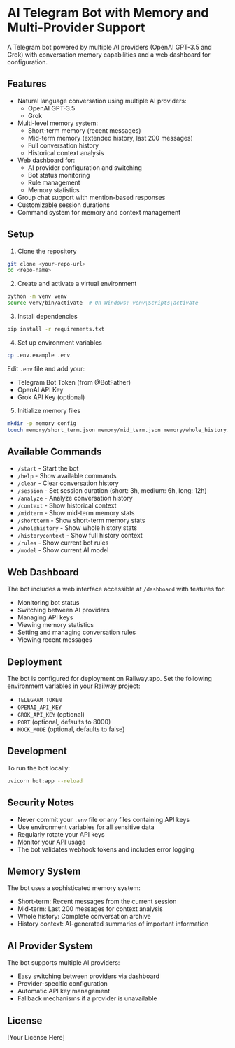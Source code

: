 # AI Telegram Bot with Memory and Multi-Provider Support

A Telegram bot powered by multiple AI providers (OpenAI GPT-3.5 and Grok) with conversation memory capabilities and a web dashboard for configuration.

## Features

- Natural language conversation using multiple AI providers:
  - OpenAI GPT-3.5
  - Grok
- Multi-level memory system:
  - Short-term memory (recent messages)
  - Mid-term memory (extended history, last 200 messages)
  - Full conversation history
  - Historical context analysis
- Web dashboard for:
  - AI provider configuration and switching
  - Bot status monitoring
  - Rule management
  - Memory statistics
- Group chat support with mention-based responses
- Customizable session durations
- Command system for memory and context management

## Setup

1. Clone the repository
```bash
git clone <your-repo-url>
cd <repo-name>
```

2. Create and activate a virtual environment
```bash
python -m venv venv
source venv/bin/activate  # On Windows: venv\Scripts\activate
```

3. Install dependencies
```bash
pip install -r requirements.txt
```

4. Set up environment variables
```bash
cp .env.example .env
```
Edit `.env` file and add your:
- Telegram Bot Token (from @BotFather)
- OpenAI API Key
- Grok API Key (optional)

5. Initialize memory files
```bash
mkdir -p memory config
touch memory/short_term.json memory/mid_term.json memory/whole_history.json memory/history_context.json memory/rules.json config/ai_config.json
```

## Available Commands

- `/start` - Start the bot
- `/help` - Show available commands
- `/clear` - Clear conversation history
- `/session` - Set session duration (short: 3h, medium: 6h, long: 12h)
- `/analyze` - Analyze conversation history
- `/context` - Show historical context
- `/midterm` - Show mid-term memory stats
- `/shortterm` - Show short-term memory stats
- `/wholehistory` - Show whole history stats
- `/historycontext` - Show full history context
- `/rules` - Show current bot rules
- `/model` - Show current AI model

## Web Dashboard

The bot includes a web interface accessible at `/dashboard` with features for:
- Monitoring bot status
- Switching between AI providers
- Managing API keys
- Viewing memory statistics
- Setting and managing conversation rules
- Viewing recent messages

## Deployment

The bot is configured for deployment on Railway.app. Set the following environment variables in your Railway project:

- `TELEGRAM_TOKEN`
- `OPENAI_API_KEY`
- `GROK_API_KEY` (optional)
- `PORT` (optional, defaults to 8000)
- `MOCK_MODE` (optional, defaults to false)

## Development

To run the bot locally:
```bash
uvicorn bot:app --reload
```

## Security Notes

- Never commit your `.env` file or any files containing API keys
- Use environment variables for all sensitive data
- Regularly rotate your API keys
- Monitor your API usage
- The bot validates webhook tokens and includes error logging

## Memory System

The bot uses a sophisticated memory system:
- Short-term: Recent messages from the current session
- Mid-term: Last 200 messages for context analysis
- Whole history: Complete conversation archive
- History context: AI-generated summaries of important information

## AI Provider System

The bot supports multiple AI providers:
- Easy switching between providers via dashboard
- Provider-specific configuration
- Automatic API key management
- Fallback mechanisms if a provider is unavailable

## License

[Your License Here]
